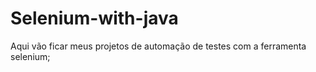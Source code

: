 # Selenium-with-java
 Aqui vão ficar meus projetos de automação de testes com a ferramenta selenium;
